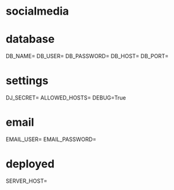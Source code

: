 # socialmedia

# database
DB_NAME=
DB_USER=
DB_PASSWORD=
DB_HOST=
DB_PORT=

# settings
DJ_SECRET=
ALLOWED_HOSTS=
DEBUG=True

# email
EMAIL_USER=
EMAIL_PASSWORD=

# deployed
SERVER_HOST=
